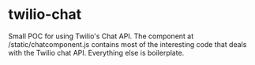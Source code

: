 # twilio-chat
Small POC for using Twilio's Chat API. The component at /static/chatcomponent.js contains most of the interesting code that deals with the Twilio chat API. Everything else is boilerplate.